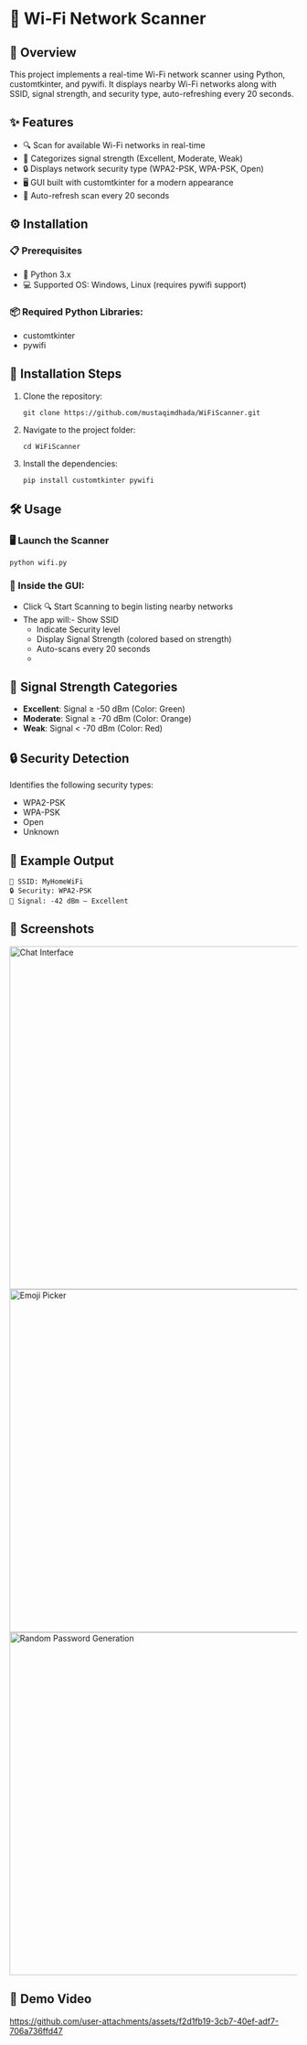 # 📡 Wi-Fi Network Scanner

## 📌 Overview

This project implements a real-time Wi-Fi network scanner using Python, customtkinter, and pywifi. It displays nearby Wi-Fi networks along with SSID, signal strength, and security type, auto-refreshing every 20 seconds.

## ✨ Features

- 🔍 Scan for available Wi-Fi networks in real-time
- 📶 Categorizes signal strength (Excellent, Moderate, Weak)
- 🔒 Displays network security type (WPA2-PSK, WPA-PSK, Open)
- 🖥️ GUI built with customtkinter for a modern appearance
- 🔄 Auto-refresh scan every 20 seconds

## ⚙️ Installation

### 📋 Prerequisites

- 🐍 Python 3.x
- 💻 Supported OS: Windows, Linux (requires pywifi support)

### 📦 Required Python Libraries:

- customtkinter
- pywifi

## 🚀 Installation Steps

1. Clone the repository:

   ```
   git clone https://github.com/mustaqimdhada/WiFiScanner.git
   
   ```
2. Navigate to the project folder:

   ```
   cd WiFiScanner
   
   ```
3. Install the dependencies:

   ```
   pip install customtkinter pywifi
   
   ```

## 🛠️ Usage

### 🖥️ Launch the Scanner

```
python wifi.py
```

### 🧭 Inside the GUI:

- Click 🔍 Start Scanning to begin listing nearby networks
- The app will:- Show SSID
  - Indicate Security level
  - Display Signal Strength (colored based on strength)
  - Auto-scans every 20 seconds
  - 
## 🎨 Signal Strength Categories

- **Excellent**: Signal ≥ -50 dBm (Color: Green)
- **Moderate**: Signal ≥ -70 dBm (Color: Orange)
- **Weak**: Signal &lt; -70 dBm (Color: Red)

## 🔒 Security Detection

Identifies the following security types:

- WPA2-PSK
- WPA-PSK
- Open
- Unknown

## 🧪 Example Output

```
📶 SSID: MyHomeWiFi
🔒 Security: WPA2-PSK
📡 Signal: -42 dBm — Excellent
```
## 📸 Screenshots
  <img src="https://github.com/user-attachments/assets/780c18d8-52ff-45b6-988d-f0e482008c8a" alt="Chat Interface" width="600"/>
  <img src="https://github.com/user-attachments/assets/14f714db-674e-4e94-8e5c-fcdcf7010345" alt="Emoji Picker" width="600"/>
  <img src="https://github.com/user-attachments/assets/f429cd7f-3336-4996-98f6-29b3364ddece" alt="Random Password Generation" width="600"/>

## 🎥 Demo Video

https://github.com/user-attachments/assets/f2d1fb19-3cb7-40ef-adf7-706a736ffd47

